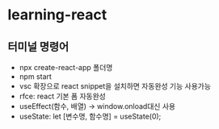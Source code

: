 # learning-react
## 터미널 명령어
- npx create-react-app 폴더명
- npm start
- vsc 확장으로 react snippet을 설치하면 자동완성 기능 사용가능
- rfce: react 기본 폼 자동완성
- useEffect(함수, 배열) -> window.onload대신 사용
- useState: let [변수명, 함수명] = useState(0);